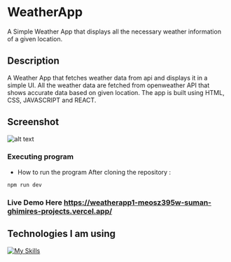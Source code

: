 # WeatherApp

A Simple Weather App that displays all the necessary weather information of a given location.

## Description

A Weather App that fetches weather data from api and displays it in a simple UI. All the weather data are fetched from openweather API that shows accurate data based on given location. The app is built using HTML, CSS, JAVASCRIPT and REACT.

## Screenshot

![alt text](https://github.com/bitmonk/weatherApp-React/blob/main/weatherApp/public/images/weatherss.png?raw=true)

### Executing program

- How to run the program
  After cloning the repository :

```
npm run dev
```

### Live Demo Here https://weatherapp1-meosz395w-suman-ghimires-projects.vercel.app/

## Technologies I am using

[![My Skills](https://skillicons.dev/icons?i=html,css,js,react,vite,vscode,figma&theme=light)](https://skillicons.dev)
